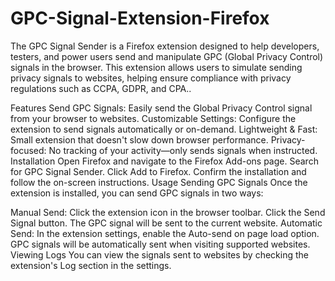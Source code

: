 # GPC-Signal-Extension-Firefox
The GPC Signal Sender is a Firefox extension designed to help developers, testers, and power users send and manipulate GPC (Global Privacy Control) signals in the browser. This extension allows users to simulate sending privacy signals to websites, helping ensure compliance with privacy regulations such as CCPA, GDPR, and CPA..

Features
Send GPC Signals: Easily send the Global Privacy Control signal from your browser to websites.
Customizable Settings: Configure the extension to send signals automatically or on-demand.
Lightweight & Fast: Small extension that doesn't slow down browser performance.
Privacy-focused: No tracking of your activity—only sends signals when instructed.
Installation
Open Firefox and navigate to the Firefox Add-ons page.
Search for GPC Signal Sender.
Click Add to Firefox.
Confirm the installation and follow the on-screen instructions.
Usage
Sending GPC Signals
Once the extension is installed, you can send GPC signals in two ways:

Manual Send:
Click the extension icon in the browser toolbar.
Click the Send Signal button.
The GPC signal will be sent to the current website.
Automatic Send:
In the extension settings, enable the Auto-send on page load option.
GPC signals will be automatically sent when visiting supported websites.
Viewing Logs
You can view the signals sent to websites by checking the extension's Log section in the settings.

